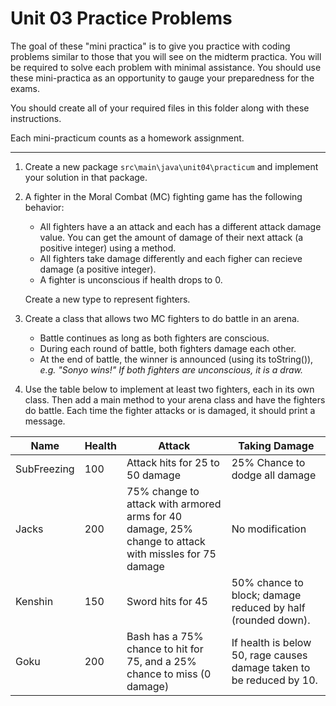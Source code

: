 # Unit 03 Practice Problems

The goal of these "mini practica" is to give you practice with coding problems similar to those that you will see on the midterm practica. You will be required to solve each problem with minimal assistance. You should use these mini-practica as an opportunity to gauge your preparedness for the exams.

You should create all of your required files in this folder along with these
instructions.

Each mini-practicum counts as a homework assignment.

---

1. Create a new package `src\main\java\unit04\practicum` and implement your solution in that package.

2. A fighter in the Moral Combat (MC) fighting game has the following behavior:
   * All fighters have a an attack and each has a different attack damage value.  You can get the amount of damage of their next attack (a positive integer) using a method.
   * All fighters take damage differently and each figher can recieve damage (a positive integer).
   * A fighter is unconscious if health drops to 0.

   Create a new type to represent fighters.

3. Create a class that allows two MC fighters to do battle in an arena.
   * Battle continues as long as both fighters are conscious.
   * During each round of battle, both fighters damage each other.
   * At the end of battle, the winner is announced (using its toString()),  
      *e.g. "Sonyo wins!" If both fighters are unconscious, it is a draw.*

4. Use the table below to implement at least two fighters, each in its own
   class. Then add a main method to your arena class and have the fighters do
   battle. Each time the fighter attacks or is damaged, it should print a
   message.

| Name | Health | Attack | Taking Damage |
| -- | -- | -- | -- |
| SubFreezing | 100 |  Attack hits for 25 to 50 damage | 25% Chance to dodge all damage |
| Jacks | 200 | 75% change to attack with armored arms for 40 damage, 25% change to attack with missles for 75 damage | No modification |
| Kenshin | 150 | Sword hits for 45 | 50% chance to block; damage reduced by half (rounded down).|
| Goku | 200 | Bash has a 75% chance to hit for 75, and a  25% chance to miss (0 damage) | If health is below 50, rage causes damage taken to be reduced by 10. |
